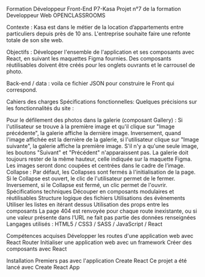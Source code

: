 Formation Développeur Front-End
P7-Kasa
Projet n°7 de la formation Developpeur Web OPENCLASSROOMS

Contexte :
Kasa est dans le métier de la location d’appartements entre particuliers depuis près de 10 ans. L'entreprise souhaite faire une refonte totale de son site web.

Objectifs :
Développer l'ensemble de l'application et ses composants avec React, en suivant les maquettes Figma fournies. Des composants réutilisables doivent être créés pour les onglets ouvrants et le carrousel de photo.

Back-end / data :
voila ce fichier JSON pour construire le Front qui correspond.

Cahiers des charges
Spécifications fonctionnelles:
Quelques précisions sur les fonctionnalités du site :

Pour le défilement des photos dans la galerie (composant Gallery) :
Si l'utilisateur se trouve à la première image et qu'il clique sur "Image précédente", la galerie affiche la dernière image.
Inversement, quand l'image affichée est la dernière de la galerie, si l'utilisateur clique sur "Image suivante", la galerie affiche la première image.
S'il n'y a qu'une seule image, les boutons "Suivant" et "Précédent" n'apparaissent pas.
La galerie doit toujours rester de la même hauteur, celle indiquée sur la maquette Figma. Les images seront donc coupées et centrées dans le cadre de l’image.
Collapse : Par défaut, les Collapses sont fermés à l'initialisation de la page.
Si le Collapse est ouvert, le clic de l'utilisateur permet de le fermer. Inversement, si le Collapse est fermé, un clic permet de l'ouvrir.
Spécifications techniques
Découper en composants modulaires et réutilisables
Structure logique des fichiers
Utilisations des évènements
Utiliser les listes en itérant dessus
Utilisation des props entre les composants
La page 404 est renvoyée pour chaque route inexistante, ou si une valeur présente dans l’URL ne fait pas partie des données renseignées
Langages utilisés :
HTML5 / CSS3 / SASS / JavaScript / React

Compétences acquises
Développer les routes d'une application web avec React Router
Initialiser une application web avec un framework
Créer des composants avec React


Installation
Premiers pas avec l'application Create React
Ce projet a été lancé avec Create React App
 
